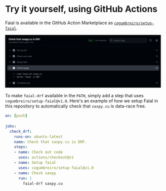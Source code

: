 
# Try it yourself, using GitHub Actions

Faial is available in the GitHub Action Marketplace as
[`cogumbreiro/setup-faial`](https://github.com/marketplace/actions/setup-faial).

<img src="images/gh.png">

To make `faial-drf` available in the `PATH`, simply add a step that uses
`cogumbreiro/setup-faial@v1.0`. Here's an example of how we setup Faial in
this repository to automatically check that `saxpy.cu` is data-race free.

```yaml
on: [push]

jobs:
  check_drf:
    runs-on: ubuntu-latest
    name: Check that saxpy.cu is DRF.
    steps:
    - name: Check out code
      uses: actions/checkout@v1
    - name: Setup faial
      uses: cogumbreiro/setup-faial@v1.0
    - name: Check saxpy
      run: |
        faial-drf saxpy.cu
```
